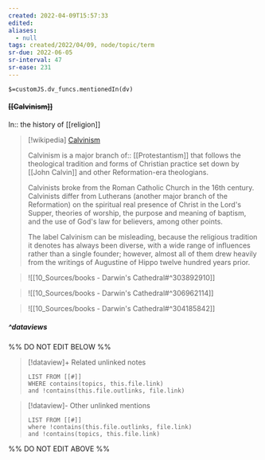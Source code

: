 ```yaml
---
created: 2022-04-09T15:57:33 
edited: 
aliases:
  - null
tags: created/2022/04/09, node/topic/term
sr-due: 2022-06-05
sr-interval: 47
sr-ease: 231
---
```

`$=customJS.dv_funcs.mentionedIn(dv)`

#### <s class="topic-title">[[Calvinism]]</s>

In:: the history of [[religion]]

> [!wikipedia] [Calvinism](https://en.wikipedia.org/wiki/Calvinism)
> 
> Calvinism is a major branch 
> of:: [[Protestantism]] 
> that follows the theological tradition and forms of Christian practice set down by [[John Calvin]] and other Reformation-era theologians. 
> 
> Calvinists broke from the Roman Catholic Church in the 16th century. Calvinists differ from Lutherans (another major branch of the Reformation) on the spiritual real presence of Christ in the Lord's Supper, theories of worship, the purpose and meaning of baptism, and the use of God's law for believers, among other points. 
> 
> The label Calvinism can be misleading, because the religious tradition it denotes has always been diverse, with a wide range of influences rather than a single founder; however, almost all of them drew heavily from the writings of Augustine of Hippo twelve hundred years prior.
> 


> ![[10_Sources/books - Darwin's Cathedral#^303892910]]

> ![[10_Sources/books - Darwin's Cathedral#^306962114]]


> ![[10_Sources/books - Darwin's Cathedral#^304185842]]



##### ^dataviews

%% DO NOT EDIT BELOW %%
> [!dataview]+ Related unlinked notes
> ```dataview
> LIST FROM [[#]]
> WHERE contains(topics, this.file.link)
> and !contains(this.file.outlinks, file.link)
> ```
 
> [!dataview]- Other unlinked mentions
> ```dataview
> LIST FROM [[#]]
> where !contains(this.file.outlinks, file.link)
> and !contains(topics, this.file.link)
> ```

%% DO NOT EDIT ABOVE %%
